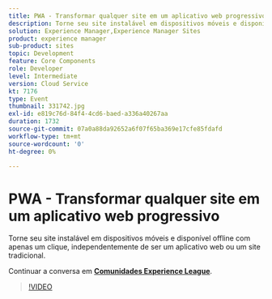 ```yaml
---
title: PWA - Transformar qualquer site em um aplicativo web progressivo
description: Torne seu site instalável em dispositivos móveis e disponível offline com apenas um clique, independentemente de ser um aplicativo web ou um site tradicional. Esta sessão foi entregue como parte do evento Conteúdo do Adobe Developers Live.
solution: Experience Manager,Experience Manager Sites
product: experience manager
sub-product: sites
topic: Development
feature: Core Components
role: Developer
level: Intermediate
version: Cloud Service
kt: 7176
type: Event
thumbnail: 331742.jpg
exl-id: e819c76d-84f4-4cd6-baed-a336a40267aa
duration: 1732
source-git-commit: 07a0a88da92652a6f07f65ba369e17cfe85fdafd
workflow-type: tm+mt
source-wordcount: '0'
ht-degree: 0%

---
```


# PWA - Transformar qualquer site em um aplicativo web progressivo

Torne seu site instalável em dispositivos móveis e disponível offline com apenas um clique, independentemente de ser um aplicativo web ou um site tradicional.

Continuar a conversa em **[Comunidades Experience League](https://adobe.ly/36Yd3v6)**.

>[!VIDEO](https://video.tv.adobe.com/v/331742/?quality=12&learn=on&hidetitle=true)
